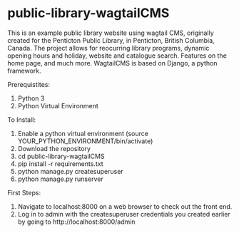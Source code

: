 # public-library-wagtailCMS
This is an example public library website using wagtail CMS, originally created for the Penticton Public Library, in Penticton, British Columbia, Canada. 
The project allows for reocurring library programs, dynamic opening hours and holiday, website and catalogue search. Features on the home page, and much more. WagtailCMS is based on Django, a python framework. 

Prerequistites: 
1) Python 3
2) Python Virtual Environment

To Install: 
1) Enable a python virtual environment (source YOUR_PYTHON_ENVIRONMENT/bin/activate)
2) Download the repository
3) cd public-library-wagtailCMS
4) pip install -r requirements.txt
5) python manage.py createsuperuser
6) python manage.py runserver

First Steps: 
1) Navigate to localhost:8000 on a web browser to check out the front end. 
2) Log in to admin with the createsuperuser credentials you created earlier by going to http://localhost:8000/admin
